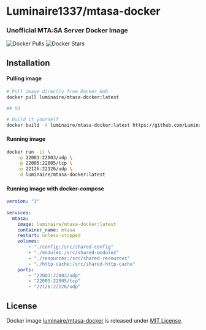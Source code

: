 # Luminaire1337/mtasa-docker
### Unofficial MTA:SA Server Docker Image
![Docker Pulls](https://img.shields.io/docker/pulls/luminaire/mtasa-docker)
![Docker Stars](https://img.shields.io/docker/stars/luminaire/mtasa-docker)

## Installation
#### Pulling image
```bash
# Pull image directly from Docker Hub
docker pull luminaire/mtasa-docker:latest

## OR

# Build it yourself
docker build -t luminaire/mtasa-docker:latest https://github.com/Luminaire1337/mtasa-docker.git#main
```
#### Running image
```bash
docker run -it \
	-p 22003:22003/udp \
	-p 22005:22005/tcp \
	-p 22126:22126/udp \
	-d luminaire/mtasa-docker:latest
```
#### Running image with docker-compose
```yml
version: "3"
   
services:
  mtasa:
    image: luminaire/mtasa-docker:latest
    container_name: mtasa
    restart: unless-stopped
    volumes:
        - "./config:/src/shared-config"
        - "./modules:/src/shared-modules"
        - "./resources:/src/shared-resources"
        - "./http-cache:/src/shared-http-cache"
    ports:
        - "22003:22003/udp"
        - "22005:22005/tcp"
        - "22126:22126/udp"
```

## License
Docker image [luminaire/mtasa-docker](https://hub.docker.com/r/luminaire/mtasa-docker) is released under [MIT License](https://github.com/Luminaire1337/mtasa-docker/blob/main/LICENSE).